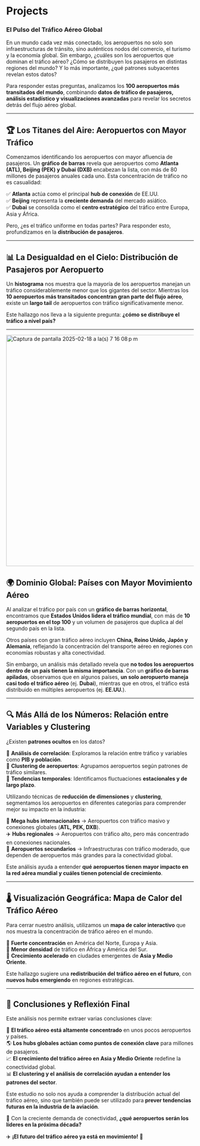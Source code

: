 
# Projects 

### El Pulso del Tráfico Aéreo Global  

En un mundo cada vez más conectado, los aeropuertos no solo son infraestructuras de tránsito, sino auténticos nodos del comercio, el turismo y la economía global. Sin embargo, ¿cuáles son los aeropuertos que dominan el tráfico aéreo? ¿Cómo se distribuyen los pasajeros en distintas regiones del mundo? Y lo más importante, ¿qué patrones subyacentes revelan estos datos?  

Para responder estas preguntas, analizamos los **100 aeropuertos más transitados del mundo**, combinando **datos de tráfico de pasajeros, análisis estadístico y visualizaciones avanzadas** para revelar los secretos detrás del flujo aéreo global.  

---

## 🏆 **Los Titanes del Aire: Aeropuertos con Mayor Tráfico**  

Comenzamos identificando los aeropuertos con mayor afluencia de pasajeros. Un **gráfico de barras** revela que aeropuertos como **Atlanta (ATL), Beijing (PEK) y Dubai (DXB)** encabezan la lista, con más de 80 millones de pasajeros anuales cada uno. Esta concentración de tráfico no es casualidad:  

✅ **Atlanta** actúa como el principal **hub de conexión** de EE.UU.  
✅ **Beijing** representa la **creciente demanda** del mercado asiático.  
✅ **Dubai** se consolida como el **centro estratégico** del tráfico entre Europa, Asia y África.  

Pero, ¿es el tráfico uniforme en todas partes? Para responder esto, profundizamos en la **distribución de pasajeros**.  

---

## 📊 **La Desigualdad en el Cielo: Distribución de Pasajeros por Aeropuerto**  

Un **histograma** nos muestra que la mayoría de los aeropuertos manejan un tráfico considerablemente menor que los gigantes del sector. Mientras los **10 aeropuertos más transitados concentran gran parte del flujo aéreo**, existe un **largo tail** de aeropuertos con tráfico significativamente menor.  

Este hallazgo nos lleva a la siguiente pregunta: **¿cómo se distribuye el tráfico a nivel país?**  

---
<img width="619" alt="Captura de pantalla 2025-02-18 a la(s) 7 16 08 p m" src="https://github.com/user-attachments/assets/60efb79f-796e-4f73-8a7c-d41354c349af" />

## 🌍 **Dominio Global: Países con Mayor Movimiento Aéreo**  

Al analizar el tráfico por país con un **gráfico de barras horizontal**, encontramos que **Estados Unidos lidera el tráfico mundial**, con más de **10 aeropuertos en el top 100** y un volumen de pasajeros que duplica al del segundo país en la lista.  

Otros países con gran tráfico aéreo incluyen **China, Reino Unido, Japón y Alemania**, reflejando la concentración del transporte aéreo en regiones con economías robustas y alta conectividad.  

Sin embargo, un análisis más detallado revela que **no todos los aeropuertos dentro de un país tienen la misma importancia**. Con un **gráfico de barras apiladas**, observamos que en algunos países, **un solo aeropuerto maneja casi todo el tráfico aéreo** (ej. **Dubai**), mientras que en otros, el tráfico está distribuido en múltiples aeropuertos (ej. **EE.UU.**).  

---

## 🔍 **Más Allá de los Números: Relación entre Variables y Clustering**  

¿Existen **patrones ocultos** en los datos?  

📌 **Análisis de correlación**: Exploramos la relación entre tráfico y variables como **PIB y población**.  
📌 **Clustering de aeropuertos**: Agrupamos aeropuertos según patrones de tráfico similares.  
📌 **Tendencias temporales**: Identificamos fluctuaciones **estacionales y de largo plazo**.  

Utilizando técnicas de **reducción de dimensiones** y **clustering**, segmentamos los aeropuertos en diferentes categorías para comprender mejor su impacto en la industria:  

🛫 **Mega hubs internacionales** → Aeropuertos con tráfico masivo y conexiones globales (**ATL, PEK, DXB**).  
✈️ **Hubs regionales** → Aeropuertos con tráfico alto, pero más concentrado en conexiones nacionales.  
🛬 **Aeropuertos secundarios** → Infraestructuras con tráfico moderado, que dependen de aeropuertos más grandes para la conectividad global.  

Este análisis ayuda a entender **qué aeropuertos tienen mayor impacto en la red aérea mundial y cuáles tienen potencial de crecimiento**.  

---

## 🌡️ **Visualización Geográfica: Mapa de Calor del Tráfico Aéreo**  

Para cerrar nuestro análisis, utilizamos un **mapa de calor interactivo** que nos muestra la concentración de tráfico aéreo en el mundo.  

📍 **Fuerte concentración** en América del Norte, Europa y Asia.  
📍 **Menor densidad** de tráfico en África y América del Sur.  
📍 **Crecimiento acelerado** en ciudades emergentes de **Asia y Medio Oriente**.  

Este hallazgo sugiere una **redistribución del tráfico aéreo en el futuro**, con **nuevos hubs emergiendo** en regiones estratégicas.  

---

## 📌 **Conclusiones y Reflexión Final**  

Este análisis nos permite extraer varias conclusiones clave:  

🚀 **El tráfico aéreo está altamente concentrado** en unos pocos aeropuertos y países.  
🌎 **Los hubs globales actúan como puntos de conexión clave** para millones de pasajeros.  
📈 **El crecimiento del tráfico aéreo en Asia y Medio Oriente** redefine la conectividad global.  
📊 **El clustering y el análisis de correlación ayudan a entender los patrones del sector**.  

Este estudio no solo nos ayuda a comprender la distribución actual del tráfico aéreo, sino que también puede ser utilizado para **prever tendencias futuras en la industria de la aviación**.  

🔮 Con la creciente demanda de conectividad, **¿qué aeropuertos serán los líderes en la próxima década?**  

✈️ **¡El futuro del tráfico aéreo ya está en movimiento!** 🚀  
